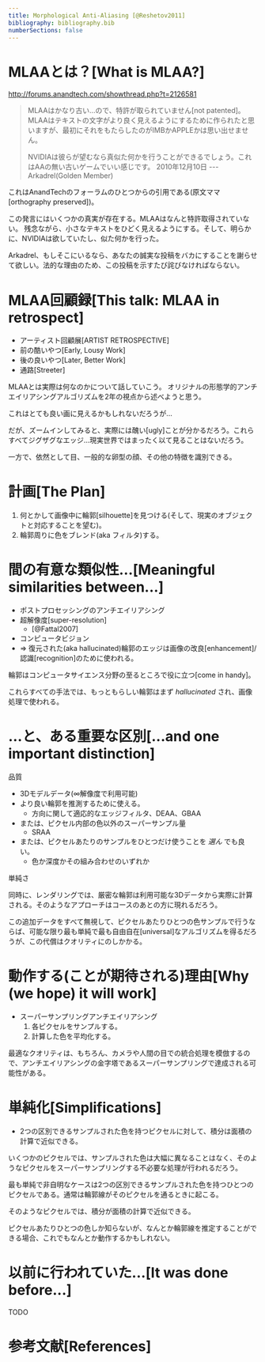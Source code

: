 ```yaml
---
title: Morphological Anti-Aliasing [@Reshetov2011]
bibliography: bibliography.bib
numberSections: false
---
```

# MLAAとは？[What is MLAA?]

http://forums.anandtech.com/showthread.php?t=2126581

> MLAAはかなり古い…ので、特許が取られていません[not patented]。
> MLAAはテキストの文字がより良く見えるようにするために作られたと思いますが、最初にそれをもたらしたのがIMBかAPPLEかは思い出せません。
>
> NVIDIAは彼らが望むなら真似た何かを行うことができるでしょう。これはAAの無い古いゲームでいい感じです。
> 2010年12月10日 --- Arkadrel(Golden Member)

これはAnandTechのフォーラムのひとつからの引用である(原文ママ[orthography preserved])。

この発言にはいくつかの真実が存在する。MLAAはなんと特許取得されていない。
残念ながら、小さなテキストをひどく見えるようにする。そして、明らかに、NVIDIAは欲していたし、似た何かを行った。

Arkadrel、もしそこにいるなら、あなたの誠実な投稿をバカにすることを謝らせて欲しい。法的な理由のため、この投稿を示すたび詫びなければならない。

# MLAA回顧録[This talk: MLAA in retrospect]

- アーティスト回顧展[ARTIST RETROSPECTIVE]
- 前の酷いやつ[Early, Lousy Work]
- 後の良いやつ[Later, Better Work]
- 通路[Streeter]

MLAAとは実際は何なのかについて話していこう。
オリジナルの形態学的アンチエイリアシングアルゴリズムを2年の視点から述べようと思う。


<!-- p.5 -->

これはとても良い画に見えるかもしれないだろうが…

<!-- p.6 -->

だが、ズームインしてみると、実際には醜い[ugly]ことが分かるだろう。これらすべてジグザグなエッジ…現実世界ではまったく以て見ることはないだろう。

<!-- p.7 -->

一方で、依然として目、一般的な卵型の顔、その他の特徴を識別できる。

# 計画[The Plan]

1. 何とかして画像中に輪郭[silhouette]を見つける(そして、現実のオブジェクトと対応することを望む)。
2. 輪郭周りに色をブレンド(aka フィルタ)する。

# 間の有意な類似性…[Meaningful similarities between...]

- ポストプロセッシングのアンチエイリアシング
- 超解像度[super-resolution]
    - [@Fattal2007]
- コンピュータビジョン
- ⇒ 復元された(aka hallucinated)輪郭のエッジは画像の改良[enhancement]/認識[recognition]のために使われる。

輪郭はコンピュータサイエンス分野の至るところで役に立つ[come in handy]。

これらすべての手法では、もっともらしい輪郭はまず *hallucinated* され、画像処理で使われる。

# …と、ある重要な区別[...and one important distinction]

品質

- 3Dモデルデータ($\infty$解像度で利用可能)
- より良い輪郭を推測するために使える。
    - 方向に関して適応的なエッジフィルタ、DEAA、GBAA
- または、ピクセル内部の色以外のスーパーサンプル量
    - SRAA
- または、ピクセルあたりのサンプルをひとつだけ使うことを *選ん* でも良い。
    - 色か深度かその組み合わせのいずれか

単純さ

同時に、レンダリングでは、厳密な輪郭は利用可能な3Dデータから実際に計算される。そのようなアプローチはコースのあとの方に現れるだろう。

この追加データをすべて無視して、ピクセルあたりひとつの色サンプルで行うならば、可能な限り最も単純で最も自由自在[universal]なアルゴリズムを得るだろうが、この代償はクオリティにのしかかる。

# 動作する(ことが期待される)理由[Why (we hope) it will work]

- スーパーサンプリングアンチエイリアシング
    1. 各ピクセルをサンプルする。
    2. 計算した色を平均化する。

最適なクオリティは、もちろん、カメラや人間の目での統合処理を模倣するので、アンチエイリアシングの金字塔であるスーパーサンプリングで達成される可能性がある。

# 単純化[Simplifications]

- 2つの区別できるサンプルされた色を持つピクセルに対して、積分は面積の計算で近似できる。

いくつかのピクセルでは、サンプルされた色は大幅に異なることはなく、そのようなピクセルをスーパーサンプリングする不必要な処理が行われるだろう。

最も単純で非自明なケースは2つの区別できるサンプルされた色を持つひとつのピクセルである。通常は輪郭線がそのピクセルを通るときに起こる。

そのようなピクセルでは、積分が面積の計算で近似できる。

ピクセルあたりひとつの色しか知らないが、なんとか輪郭線を推定することができる場合、これでもなんとか動作するかもしれない。

# 以前に行われていた…[It was done before...]

TODO

# 参考文献[References]
